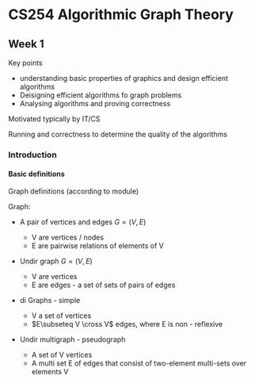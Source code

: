 # CS254 Algorithmic Graph Theory

## Week 1



Key points

- understanding basic properties of graphics and design efficient algorithms
- Deisigning efficient algorithms fo graph problems
- Analysing algorithms and proving correctness

Motivated typically by IT/CS



Running and correctness to determine the quality of the algorithms

### Introduction

#### Basic definitions

Graph definitions (according to module)

Graph:

- A pair of vertices and edges $G=(V,E)$
  - V are vertices / nodes
  - E are pairwise relations of elements of V

- Undir graph $G=(V,E)$
  - V are vertices
  - E are edges - a set of sets of pairs of edges

- di Graphs - simple
  - V a set of vertices
  - $E\subseteq V \cross V$ edges, where E is non - reflexive
- Undir multigraph - pseudograph
  - A set of V vertices
  - A multi set E of edges that consist of two-element multi-sets over elements V